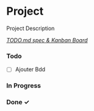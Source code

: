 # Project

Project Description

<em>[TODO.md spec & Kanban Board](https://bit.ly/3fCwKfM)</em>

### Todo

- [ ] Ajouter Bdd  

### In Progress


### Done ✓


